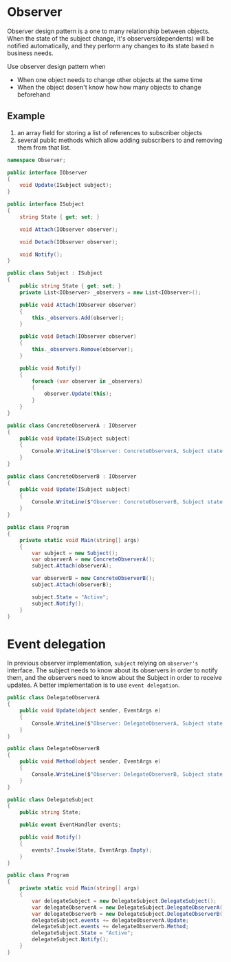 # Observer
Observer design pattern is a one to many relationship between objects. When the state of the subject change, it's observers(dependents) will be notified automatically, and they perform any changes to its state based n business needs.

Use observer design pattern when
* When one object needs to change other objects at the same time
* When the object dosen't know how how many objects to change beforehand

## Example

1. an array field for storing a list of references to subscriber objects
2. several public methods which allow adding subscribers to and removing them from that list.
```c#
namespace Observer;

public interface IObserver
{
    void Update(ISubject subject);
}

public interface ISubject
{
    string State { get; set; }

    void Attach(IObserver observer);

    void Detach(IObserver observer);

    void Notify();
}

public class Subject : ISubject
{
    public string State { get; set; }
    private List<IObserver> _observers = new List<IObserver>();

    public void Attach(IObserver observer)
    {
        this._observers.Add(observer);
    }

    public void Detach(IObserver observer)
    {
        this._observers.Remove(observer);
    }

    public void Notify()
    {
        foreach (var observer in _observers)
        {
            observer.Update(this);
        }
    }
}

public class ConcreteObserverA : IObserver
{
    public void Update(ISubject subject)
    {
        Console.WriteLine($"Observer: ConcreteObserverA, Subject state {subject.State}");
    }
}

public class ConcreteObserverB : IObserver
{
    public void Update(ISubject subject)
    {
        Console.WriteLine($"Observer: ConcreteObserverB, Subject state {subject.State}");
    }
}

public class Program
{
    private static void Main(string[] args)
    {
        var subject = new Subject();
        var observerA = new ConcreteObserverA();
        subject.Attach(observerA);

        var observerB = new ConcreteObserverB();
        subject.Attach(observerB);

        subject.State = "Active";
        subject.Notify();
    }
}
```

# Event delegation
In previous observer implementation, `subject` relying on `observer's` interface. The subject needs to know about its observers in order to notify them, and the observers need to know about the Subject in order to receive updates. A better implementation is to use `event delegation`.

```c#
public class DelegateObserverA
{
    public void Update(object sender, EventArgs e)
    {
        Console.WriteLine($"Observer: DelegateObserverA, Subject state {sender}");
    }
}

public class DelegateObserverB
{
    public void Method(object sender, EventArgs e)
    {
        Console.WriteLine($"Observer: DelegateObserverB, Subject state {sender}");
    }
}

public class DelegateSubject
{
    public string State;

    public event EventHandler events;

    public void Notify()
    {
        events?.Invoke(State, EventArgs.Empty);
    }
}

public class Program
{
    private static void Main(string[] args)
    {
        var delegateSubject = new DelegateSubject.DelegateSubject();
        var delegateObserverA = new DelegateSubject.DelegateObserverA();
        var delegateObserverb = new DelegateSubject.DelegateObserverB();
        delegateSubject.events += delegateObserverA.Update;
        delegateSubject.events += delegateObserverb.Method;
        delegateSubject.State = "Active";
        delegateSubject.Notify();
    }
}
```